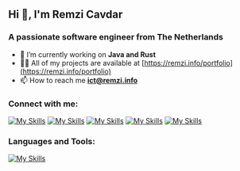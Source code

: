 ## Hi 👋, I'm Remzi Cavdar
### A passionate software engineer from The Netherlands
- 🔭 I’m currently working on **Java and Rust**
- 👨‍💻 All of my projects are available at [https://remzi.info/portfolio](https://remzi.info/portfolio)
- 📫 How to reach me **ict@remzi.info**

### Connect with me:
[![My Skills](https://skillicons.dev/icons?i=linkedin)](https://linkedin.com/in/remzicavdar)
[![My Skills](https://skillicons.dev/icons?i=twitter)](https://twitter.com/remzicavdar)
[![My Skills](https://skillicons.dev/icons?i=stackoverflow&theme=light)](https://stackoverflow.com/users/10686802)
[![My Skills](https://skillicons.dev/icons?i=devto&theme=dark)](https://dev.to/remzi)
[![My Skills](https://skillicons.dev/icons?i=mastodon&theme=light)](https://mastodon.social/@Remzi1993)

### Languages and Tools:
[![My Skills](https://skillicons.dev/icons?i=html,css,git,bootstrap,tailwindcss,java,spring,javascript,typescript,vite,vuejs,react,mysql,mongodb,linux,arch,svg,sass,php,idea,vscode,maven,powershell,bash,dotnet,netlify,nodejs,npm,regex,postman,visualstudio,yarn,materialui&theme=light&perline=15)](https://skillicons.dev)
